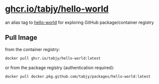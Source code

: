 # [ghcr.io/tabjy/hello-world](https://github.com/users/tabjy/packages/container/package/hello-world)

an alias tag to [hello-world](https://hub.docker.com/_/hello-world) for exploring GitHub package/container registry

## Pull Image

from the container registry:

```sh
docker pull ghcr.io/tabjy/hello-world:latest
```

or from the package registry (authentication required):

```sh
docker pull docker.pkg.github.com/tabjy/packages/hello-world:latest
```